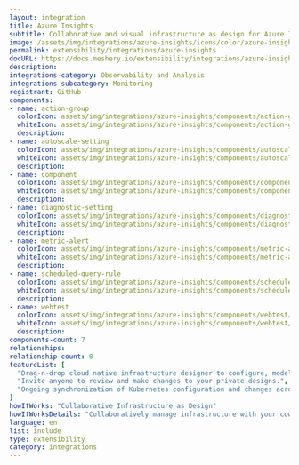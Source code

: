 ```yaml
---
layout: integration
title: Azure Insights
subtitle: Collaborative and visual infrastructure as design for Azure Insights
image: /assets/img/integrations/azure-insights/icons/color/azure-insights-color.svg
permalink: extensibility/integrations/azure-insights
docURL: https://docs.meshery.io/extensibility/integrations/azure-insights
description: 
integrations-category: Observability and Analysis
integrations-subcategory: Monitoring
registrant: GitHub
components: 
- name: action-group
  colorIcon: assets/img/integrations/azure-insights/components/action-group/icons/color/action-group-color.svg
  whiteIcon: assets/img/integrations/azure-insights/components/action-group/icons/white/action-group-white.svg
  description: 
- name: autoscale-setting
  colorIcon: assets/img/integrations/azure-insights/components/autoscale-setting/icons/color/autoscale-setting-color.svg
  whiteIcon: assets/img/integrations/azure-insights/components/autoscale-setting/icons/white/autoscale-setting-white.svg
  description: 
- name: component
  colorIcon: assets/img/integrations/azure-insights/components/component/icons/color/component-color.svg
  whiteIcon: assets/img/integrations/azure-insights/components/component/icons/white/component-white.svg
  description: 
- name: diagnostic-setting
  colorIcon: assets/img/integrations/azure-insights/components/diagnostic-setting/icons/color/diagnostic-setting-color.svg
  whiteIcon: assets/img/integrations/azure-insights/components/diagnostic-setting/icons/white/diagnostic-setting-white.svg
  description: 
- name: metric-alert
  colorIcon: assets/img/integrations/azure-insights/components/metric-alert/icons/color/metric-alert-color.svg
  whiteIcon: assets/img/integrations/azure-insights/components/metric-alert/icons/white/metric-alert-white.svg
  description: 
- name: scheduled-query-rule
  colorIcon: assets/img/integrations/azure-insights/components/scheduled-query-rule/icons/color/scheduled-query-rule-color.svg
  whiteIcon: assets/img/integrations/azure-insights/components/scheduled-query-rule/icons/white/scheduled-query-rule-white.svg
  description: 
- name: webtest
  colorIcon: assets/img/integrations/azure-insights/components/webtest/icons/color/webtest-color.svg
  whiteIcon: assets/img/integrations/azure-insights/components/webtest/icons/white/webtest-white.svg
  description: 
components-count: 7
relationships: 
relationship-count: 0
featureList: [
  "Drag-n-drop cloud native infrastructure designer to configure, model, and deploy your workloads.",
  "Invite anyone to review and make changes to your private designs.",
  "Ongoing synchronization of Kubernetes configuration and changes across any number of clusters."
]
howItWorks: "Collaborative Infrastructure as Design"
howItWorksDetails: "Collaboratively manage infrastructure with your coworkers synchronously sharing the same designs."
language: en
list: include
type: extensibility
category: integrations
---
```

